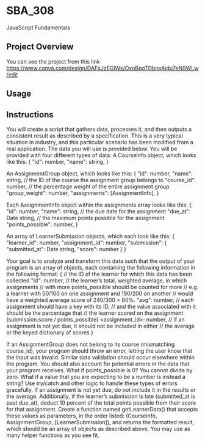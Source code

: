 # SBA_308

JavaScript Fundamentals

## Project Overview

You can see the project from this link https://www.canva.com/design/DAFxJzEGlWs/OxnBpoTDbneAidu7eN9WLw/edit

## Usage

## Instructions

You will create a script that gathers data, processes it, and then outputs a consistent result as described by a specification. This is a very typical situation in industry, and this particular scenario has been modified from a real application. The data you will use is provided below.
You will be provided with four different types of data:
A CourseInfo object, which looks like this:
{
"id": number,
"name": string,
}

An AssignmentGroup object, which looks like this:
{
"id": number,
"name": string,
// the ID of the course the assignment group belongs to
"course_id": number,
// the percentage weight of the entire assignment group
"group_weight": number,
"assignments": [AssignmentInfo],
}

Each AssignmentInfo object within the assignments array looks like this:
{
"id": number,
"name": string,
// the due date for the assignment
"due_at": Date string,
// the maximum points possible for the assignment
"points_possible": number,
}

An array of LearnerSubmission objects, which each look like this:
{
"learner_id": number,
"assignment_id": number,
"submission": {
"submitted_at": Date string,
"score": number
}
}

Your goal is to analyze and transform this data such that the output of your program is an array of objects, each containing the following information in the following format:
{
// the ID of the learner for which this data has been collected
"id": number,
// the learner’s total, weighted average, in which assignments
// with more points_possible should be counted for more
// e.g. a learner with 50/100 on one assignment and 190/200 on another
// would have a weighted average score of 240/300 = 80%.
"avg": number,
// each assignment should have a key with its ID,
// and the value associated with it should be the percentage that
// the learner scored on the assignment (submission.score / points_possible)
<assignment_id>: number,
// if an assignment is not yet due, it should not be included in either
// the average or the keyed dictionary of scores
}

If an AssignmentGroup does not belong to its course (mismatching course_id), your program should throw an error, letting the user know that the input was invalid. Similar data validation should occur elsewhere within the program.
You should also account for potential errors in the data that your program receives. What if points_possible is 0? You cannot divide by zero. What if a value that you are expecting to be a number is instead a string?
Use try/catch and other logic to handle these types of errors gracefully.
If an assignment is not yet due, do not include it in the results or the average. Additionally, if the learner’s submission is late (submitted_at is past due_at), deduct 10 percent of the total points possible from their score for that assignment.
Create a function named getLearnerData() that accepts these values as parameters, in the order listed: (CourseInfo, AssignmentGroup, [LearnerSubmission]), and returns the formatted result, which should be an array of objects as described above.
You may use as many helper functions as you see fit.
